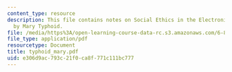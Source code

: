 ```yaml
---
content_type: resource
description: This file contains notes on Social Ethics in the Electronic Community
  by Mary Typhoid.
file: /media/https%3A/open-learning-course-data-rc.s3.amazonaws.com/6-805-ethics-and-the-law-on-the-electronic-frontier-fall-2005/e306d9ac793c21f0ca8f771c111bc777_typhoid_mary.pdf
file_type: application/pdf
resourcetype: Document
title: typhoid_mary.pdf
uid: e306d9ac-793c-21f0-ca8f-771c111bc777
---
```

